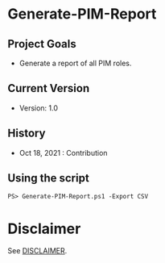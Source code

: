 # Generate-PIM-Report
## Project Goals
- Generate a report of all PIM roles.

## Current Version
- Version: 1.0

## History
- Oct 18, 2021 : Contribution

## Using the script
```
PS> Generate-PIM-Report.ps1 -Export CSV
```

# Disclaimer
See [DISCLAIMER](./DISCLAIMER.md).